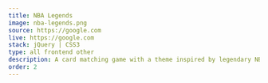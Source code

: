 ```yaml
---
title: NBA Legends
image: nba-legends.png
source: https://google.com
live: https://google.com
stack: jQuery | CSS3
type: all frontend other
description: A card matching game with a theme inspired by legendary NBA players
order: 2
---
```

